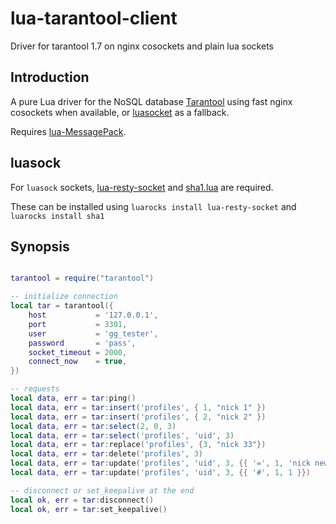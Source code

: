 lua-tarantool-client
===================

Driver for tarantool 1.7 on nginx cosockets and plain lua sockets

Introduction
------------

A pure Lua driver for the NoSQL database [Tarantool](http://tarantool.org/) using fast nginx cosockets when available, or [luasocket](https://github.com/diegonehab/luasocket) as a fallback.

Requires [lua-MessagePack](https://github.com/fperrad/lua-MessagePack).

luasock
-------

For `luasock` sockets, [lua-resty-socket](https://github.com/thibaultcha/lua-resty-socket) and [sha1.lua](https://github.com/kikito/sha1.lua) are required.

These can be installed using `luarocks install lua-resty-socket` and `luarocks install sha1`


Synopsis
------------

```lua

tarantool = require("tarantool")

-- initialize connection
local tar = tarantool({
    host           = '127.0.0.1',
    port           = 3301,
    user           = 'gg_tester',
    password       = 'pass',
    socket_timeout = 2000,
    connect_now    = true,
})

-- requests
local data, err = tar:ping()
local data, err = tar:insert('profiles', { 1, "nick 1" })
local data, err = tar:insert('profiles', { 2, "nick 2" })
local data, err = tar:select(2, 0, 3)
local data, err = tar:select('profiles', 'uid', 3)
local data, err = tar:replace('profiles', {3, "nick 33"})
local data, err = tar:delete('profiles', 3)
local data, err = tar:update('profiles', 'uid', 3, {{ '=', 1, 'nick new' }})
local data, err = tar:update('profiles', 'uid', 3, {{ '#', 1, 1 }})

-- disconnect or set_keepalive at the end
local ok, err = tar:disconnect()
local ok, err = tar:set_keepalive()

```

